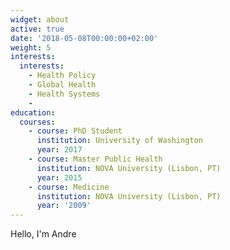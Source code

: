 ```yaml
---
widget: about
active: true
date: '2018-05-08T00:00:00+02:00'
weight: 5
interests:
  interests:
    - Health Policy
    - Global Health
    - Health Systems
    - 
education:
  courses:
    - course: PhD Student
      institution: University of Washington
      year: 2017
    - course: Master Public Health
      institution: NOVA University (Lisbon, PT)
      year: 2015
    - course: Medicine
      institution: NOVA University (Lisbon, PT)
      year: '2009'
---
```

Hello, I'm Andre
